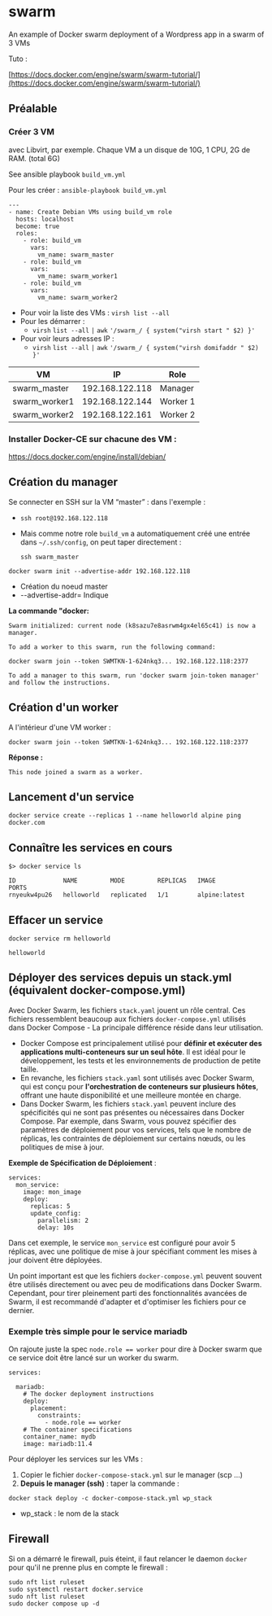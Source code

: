 # swarm
An example of Docker swarm deployment of a Wordpress app in a swarm of 3 VMs

Tuto :

[https://docs.docker.com/engine/swarm/swarm-tutorial/](https://docs.docker.com/engine/swarm/swarm-tutorial/)

Préalable
---------

### Créer 3 VM

avec Libvirt, par exemple. Chaque VM a un disque de 10G, 1 CPU, 2G de RAM. (total 6G)

See ansible playbook `build_vm.yml`

Pour les créer : `ansible-playbook build_vm.yml`

```text-x-yaml
---
- name: Create Debian VMs using build_vm role
  hosts: localhost
  become: true
  roles:
    - role: build_vm
      vars:
        vm_name: swarm_master
    - role: build_vm
      vars:
        vm_name: swarm_worker1
    - role: build_vm
      vars:
        vm_name: swarm_worker2
```

*   Pour voir la liste des VMs : `virsh list --all`
*   Pour les démarrer :  
    *   `virsh` `list --all` `|` `awk` `'/swarm_/ { system("virsh start " $2) }'`
*   Pour voir leurs adresses IP :
    *   `virsh` `list --all` `|` `awk` `'/swarm_/ { system("virsh domifaddr " $2) }'`

| VM  | IP  | Role |
| --- | --- | --- |
| swarm\_master | 192.168.122.118 | Manager |
| swarm\_worker1 | 192.168.122.144 | Worker 1 |
| swarm\_worker2 | 192.168.122.161 | Worker 2 |

### Installer Docker-CE sur chacune des VM :

https://docs.docker.com/engine/install/debian/

Création du manager
-------------------

Se connecter en SSH sur la VM “master”  : dans l'exemple :

*   `ssh root@192.168.122.118`
*   Mais comme notre role `build_vm` a automatiquement créé une entrée dans `~/.ssh/config`, on peut taper directement :

    `ssh swarm_master`


```text-plain
docker swarm init --advertise-addr 192.168.122.118
```

*   Création du noeud master
*   \--advertise-addr= Indique

**La commande "docker:**

```text-plain
Swarm initialized: current node (k8sazu7e8asrwm4gx4el65c41) is now a manager.

To add a worker to this swarm, run the following command:

docker swarm join --token SWMTKN-1-624nkq3... 192.168.122.118:2377

To add a manager to this swarm, run 'docker swarm join-token manager' and follow the instructions.
```

Création d'un worker
--------------------

A l'intérieur d'une VM worker :

```text-plain
docker swarm join --token SWMTKN-1-624nkq3... 192.168.122.118:2377
```

**Réponse :**

```text-plain
This node joined a swarm as a worker.
```

Lancement d'un service
----------------------

```text-plain
docker service create --replicas 1 --name helloworld alpine ping docker.com
```

Connaître les services en cours
-------------------------------

```text-plain
$> docker service ls

ID             NAME         MODE         REPLICAS   IMAGE           PORTS
rnyeukw4pu26   helloworld   replicated   1/1        alpine:latest
```

Effacer un service
------------------

```text-plain
docker service rm helloworld

helloworld
```

Déployer des services depuis un stack.yml (équivalent docker-compose.yml)
-------------------------------------------------------------------------

Avec Docker Swarm, les fichiers `stack.yaml` jouent un rôle central. Ces fichiers ressemblent beaucoup aux fichiers `docker-compose.yml` utilisés dans Docker Compose - La principale différence réside dans leur utilisation.

*   Docker Compose est principalement utilisé pour **définir et exécuter des applications multi-conteneurs sur un seul hôte**. Il est idéal pour le développement, les tests et les environnements de production de petite taille.
*   En revanche, les fichiers `stack.yaml` sont utilisés avec Docker Swarm, qui est conçu pour **l'orchestration de conteneurs sur plusieurs hôtes**, offrant une haute disponibilité et une meilleure montée en charge.
*   Dans Docker Swarm, les fichiers `stack.yaml` peuvent inclure des spécificités qui ne sont pas présentes ou nécessaires dans Docker Compose. Par exemple, dans Swarm, vous pouvez spécifier des paramètres de déploiement pour vos services, tels que le nombre de réplicas, les contraintes de déploiement sur certains nœuds, ou les politiques de mise à jour.

**Exemple de Spécification de Déploiement** :

```text-x-yaml
services:
  mon_service:
    image: mon_image
    deploy:
      replicas: 5
      update_config:
        parallelism: 2
        delay: 10s
```

Dans cet exemple, le service `mon_service` est configuré pour avoir 5 réplicas, avec une politique de mise à jour spécifiant comment les mises à jour doivent être déployées.

Un point important est que les fichiers `docker-compose.yml` peuvent souvent être utilisés directement ou avec peu de modifications dans Docker Swarm. Cependant, pour tirer pleinement parti des fonctionnalités avancées de Swarm, il est recommandé d'adapter et d'optimiser les fichiers pour ce dernier.

### Exemple très simple pour le service mariadb

On rajoute juste la spec `node.role == worker` pour dire à Docker swarm que ce service doit être lancé sur un worker du swarm.

```text-x-yaml
services:

  mariadb:
    # The docker deployment instructions
    deploy:
      placement:
        constraints:
          - node.role == worker
    # The container specifications
    container_name: mydb
    image: mariadb:11.4
```

Pour déployer les services sur les VMs :

1.  Copier le fichier `docker-compose-stack.yml` sur le manager (scp …)
2.  **Depuis le manager (ssh)** : taper la commande :

```text-plain
docker stack deploy -c docker-compose-stack.yml wp_stack
```

*   wp\_stack : le nom de la stack

Firewall
--------

Si on a démarré le firewall, puis éteint, il faut relancer le daemon `docker` pour qu'il ne prenne plus en compte le firewall :

```text-plain
sudo nft list ruleset
sudo systemctl restart docker.service
sudo nft list ruleset
sudo docker compose up -d
```
